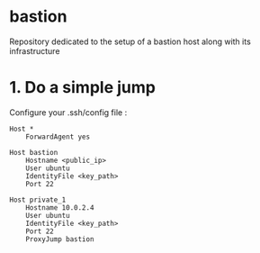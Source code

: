 # bastion
Repository dedicated to the setup of a bastion host along with its infrastructure

# 1. Do a simple jump 
Configure your .ssh/config file : 
```
Host *
    ForwardAgent yes

Host bastion
    Hostname <public_ip>
    User ubuntu
    IdentityFile <key_path>
    Port 22

Host private_1
    Hostname 10.0.2.4
    User ubuntu
    IdentityFile <key_path>
    Port 22
    ProxyJump bastion

```
